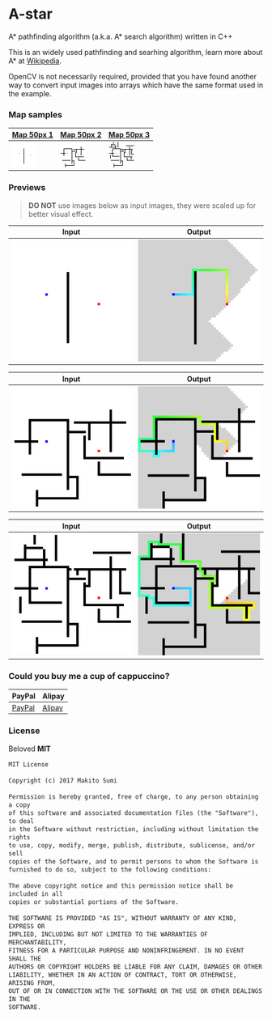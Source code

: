 # A-star
A* pathfinding algorithm (a.k.a. A* search algorithm) written in C++

This is an widely used pathfinding and searhing algorithm, learn more about A* at [Wikipedia](https://en.wikipedia.org/wiki/A*_search_algorithm).

OpenCV is not necessarily required, provided that you have found another way to convert input images into arrays which have the same format used in the example.

### Map samples

[Map 50px 1](assets/Map50_1.bmp) | [Map 50px 2](assets/Map50_2.bmp) | [Map 50px 3](assets/Map50_3.bmp)
------------ | ------------- | -------------
![Map 50px 1](assets/Map50_1.bmp) | ![Map 50px 2](assets/Map50_2.bmp) | ![Map 50px 3](assets/Map50_3.bmp)

### Previews

> **DO NOT** use images below as input images, they were scaled up for better visual effect.

Input | Output
------------ | -------------
![Input](assets/Map50_1_Out.png) | ![Output](assets/Map50_1_Path.png)

Input | Output
------------ | -------------
![Input](assets/Map50_2_Out.png) | ![Output](assets/Map50_2_Path.png)

Input | Output
------------ | -------------
![Input](assets/Map50_3_Out.png)| ![Output](assets/Map50_3_Path.png)

### Could you buy me a cup of cappuccino?
PayPal | Alipay
----|----
[PayPal](https://www.paypal.me/makito) | [Alipay](https://qr.alipay.com/a6x02021re1jk4ftcymlw79)

### License
Beloved **MIT**

```
MIT License

Copyright (c) 2017 Makito Sumi

Permission is hereby granted, free of charge, to any person obtaining a copy
of this software and associated documentation files (the "Software"), to deal
in the Software without restriction, including without limitation the rights
to use, copy, modify, merge, publish, distribute, sublicense, and/or sell
copies of the Software, and to permit persons to whom the Software is
furnished to do so, subject to the following conditions:

The above copyright notice and this permission notice shall be included in all
copies or substantial portions of the Software.

THE SOFTWARE IS PROVIDED "AS IS", WITHOUT WARRANTY OF ANY KIND, EXPRESS OR
IMPLIED, INCLUDING BUT NOT LIMITED TO THE WARRANTIES OF MERCHANTABILITY,
FITNESS FOR A PARTICULAR PURPOSE AND NONINFRINGEMENT. IN NO EVENT SHALL THE
AUTHORS OR COPYRIGHT HOLDERS BE LIABLE FOR ANY CLAIM, DAMAGES OR OTHER
LIABILITY, WHETHER IN AN ACTION OF CONTRACT, TORT OR OTHERWISE, ARISING FROM,
OUT OF OR IN CONNECTION WITH THE SOFTWARE OR THE USE OR OTHER DEALINGS IN THE
SOFTWARE.
```